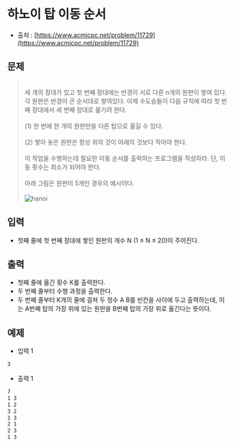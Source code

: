 # 하노이 탑 이동 순서

- 출처 : [https://www.acmicpc.net/problem/11729](https://www.acmicpc.net/problem/11729)

## 문제

> </br>세 개의 장대가 있고 첫 번째 장대에는 반경이 서로 다른 n개의 원판이 쌓여 있다. 각 원판은 반경이 큰 순서대로 쌓여있다. 이제 수도승들이 다음 규칙에 따라 첫 번째 장대에서 세 번째 장대로 옮기려 한다.</br></br>
> (1) 한 번에 한 개의 원판만을 다른 탑으로 옮길 수 있다.</br></br>
> (2) 쌓아 놓은 원판은 항상 위의 것이 아래의 것보다 작아야 한다. </br></br>
> 이 작업을 수행하는데 필요한 이동 순서를 출력하는 프로그램을 작성하라. 단, 이동 횟수는 최소가 되어야 한다.</br></br>
> 아래 그림은 원판이 5개인 경우의 예시이다.</br></br>
> ![hanoi](https://onlinejudgeimages.s3-ap-northeast-1.amazonaws.com/problem/11729/hanoi.png)

## 입력

- 첫째 줄에 첫 번째 장대에 쌓인 원판의 개수 N (1 ≤ N ≤ 20)이 주어진다.

## 출력

- 첫째 줄에 옮긴 횟수 K를 출력한다.
- 두 번째 줄부터 수행 과정을 출력한다.
- 두 번째 줄부터 K개의 줄에 걸쳐 두 정수 A B를 빈칸을 사이에 두고 출력하는데, 이는 A번째 탑의 가장 위에 있는 원판을 B번째 탑의 가장 위로 옮긴다는 뜻이다.

## 예제

- 입력 1

```cmd
3
```

- 출력 1

```cmd
7
1 3
1 2
3 2
1 3
2 1
2 3
1 3
```
